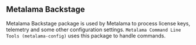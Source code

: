 ## Metalama Backstage

Metalama Backstage package is used by Metalama to process license keys, telemetry and some other configuration settings. `Metalama Command Line Tools (metalama-config)` uses this package to handle commands.